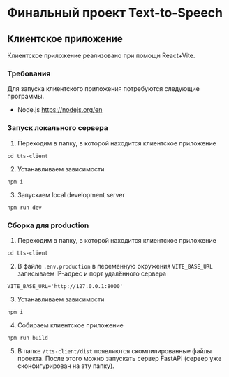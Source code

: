 # Финальный проект Text-to-Speech

## Клиентское приложение

Клиентское приложение реализовано при помощи React+Vite.

### Требования

Для запуска клиентского приложения потребуются следующие программы.

-   Node.js https://nodejs.org/en

### Запуск локального сервера

1. Переходим в папку, в которой находится клиентское приложение

```
cd tts-client
```

2. Устанавливаем зависимости

```
npm i
```

3. Запускаем local development server

```
npm run dev
```

### Сборка для production

1. Переходим в папку, в которой находится клиентское приложение

```
cd tts-client
```

2. В файле `.env.production` в переменную окружения `VITE_BASE_URL` записываем IP-адрес и порт удалённого сервера

```
VITE_BASE_URL='http://127.0.0.1:8000'
```

3. Устанавливаем зависимости

```
npm i
```

4. Собираем клиентское приложение

```
npm run build
```

5. В папке `/tts-client/dist` появляются скомпилированные файлы проекта. После этого можно запускать сервер FastAPI (сервер уже сконфигурирован на эту папку).

